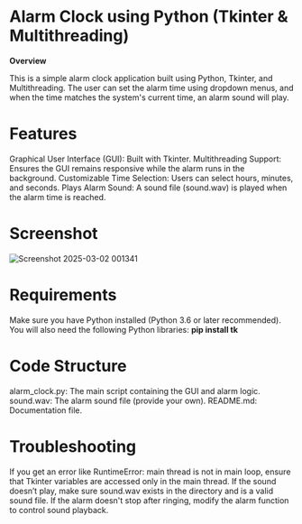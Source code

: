 # Alarm Clock using Python (Tkinter & Multithreading)

**Overview**

This is a simple alarm clock application built using Python, Tkinter, and Multithreading. The user can set the alarm time using dropdown menus, and when the time matches the system's current time, an alarm sound will play.

# Features

Graphical User Interface (GUI): Built with Tkinter.
Multithreading Support: Ensures the GUI remains responsive while the alarm runs in the background.
Customizable Time Selection: Users can select hours, minutes, and seconds.
Plays Alarm Sound: A sound file (sound.wav) is played when the alarm time is reached.

# Screenshot
![Screenshot 2025-03-02 001341](https://github.com/user-attachments/assets/dffe88e9-8fc5-41e7-9bdd-d5d3588516e9)


# Requirements

Make sure you have Python installed (Python 3.6 or later recommended). You will also need the following Python libraries:
**pip install tk**

# Code Structure

alarm_clock.py: The main script containing the GUI and alarm logic.
sound.wav: The alarm sound file (provide your own).
README.md: Documentation file.

# Troubleshooting

If you get an error like RuntimeError: main thread is not in main loop, ensure that Tkinter variables are accessed only in the main thread.
If the sound doesn’t play, make sure sound.wav exists in the directory and is a valid sound file.
If the alarm doesn't stop after ringing, modify the alarm function to control sound playback.
